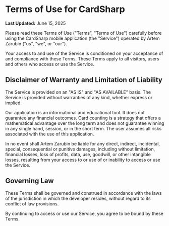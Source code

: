 # Terms of Use for CardSharp

**Last Updated:** June 15, 2025

Please read these Terms of Use ("Terms", "Terms of Use") carefully before using the CardSharp mobile application (the "Service") operated by Artem Zarubin ("us", "we", or "our").

Your access to and use of the Service is conditioned on your acceptance of and compliance with these Terms. These Terms apply to all visitors, users and others who access or use the Service.

## Disclaimer of Warranty and Limitation of Liability

The Service is provided on an "AS IS" and "AS AVAILABLE" basis. The Service is provided without warranties of any kind, whether express or implied.

Our application is an informational and educational tool. It does not guarantee any financial outcomes. Card counting is a strategy that offers a mathematical advantage over the long term and does not guarantee winning in any single hand, session, or in the short term. The user assumes all risks associated with the use of this application.

In no event shall Artem Zarubin be liable for any direct, indirect, incidental, special, consequential or punitive damages, including without limitation, financial losses, loss of profits, data, use, goodwill, or other intangible losses, resulting from your access to or use of or inability to access or use the Service.

## Governing Law

These Terms shall be governed and construed in accordance with the laws of the jurisdiction in which the developer resides, without regard to its conflict of law provisions.

By continuing to access or use our Service, you agree to be bound by these Terms.
